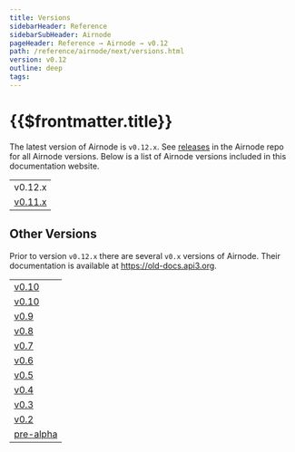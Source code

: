 ```yaml
---
title: Versions
sidebarHeader: Reference
sidebarSubHeader: Airnode
pageHeader: Reference → Airnode → v0.12
path: /reference/airnode/next/versions.html
version: v0.12
outline: deep
tags:
---
```


<VersionWarning/>

<PageHeader/>

<SearchHighlight/>

<FlexStartTag/>

# {{$frontmatter.title}}

The latest version of Airnode is `v0.12.x`. See
[releases<ExternalLinkImage/>](https://github.com/api3dao/airnode/releases) in
the Airnode repo for all Airnode versions. Below is a list of Airnode versions
included in this documentation website.

|                                                  |
| ------------------------------------------------ |
| v0.12.x                                          |
| [v0.11.x](/reference/airnode/latest/versions.md) |

## Other Versions

Prior to version `v0.12.x` there are several `v0.x` versions of Airnode. Their
documentation is available at
[https://old-docs.api3.org<ExternalLinkImage/>](https://old-docs.api3.org).

|                                                                               |
| ----------------------------------------------------------------------------- |
| [v0.10<ExternalLinkImage/>](https://old-docs.api3.org/airnode/v0.11/)         |
| [v0.10<ExternalLinkImage/>](https://old-docs.api3.org/airnode/v0.10/)         |
| [v0.9<ExternalLinkImage/>](https://old-docs.api3.org/airnode/v0.9/)           |
| [v0.8<ExternalLinkImage/>](https://old-docs.api3.org/airnode/v0.8/)           |
| [v0.7<ExternalLinkImage/>](https://old-docs.api3.org/airnode/v0.7/)           |
| [v0.6<ExternalLinkImage/>](https://old-docs.api3.org/airnode/v0.6/)           |
| [v0.5<ExternalLinkImage/>](https://old-docs.api3.org/airnode/v0.5/)           |
| [v0.4<ExternalLinkImage/>](https://old-docs.api3.org/airnode/v0.4/)           |
| [v0.3<ExternalLinkImage/>](https://old-docs.api3.org/airnode/v0.3/)           |
| [v0.2<ExternalLinkImage/>](https://old-docs.api3.org/airnode/v0.2/)           |
| [pre-alpha<ExternalLinkImage/>](https://old-docs.api3.org/airnode/pre-alpha/) |

<FlexEndTag/>
